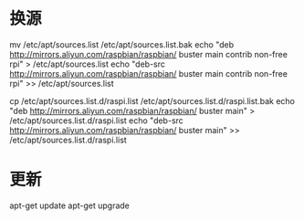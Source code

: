# 换源
mv /etc/apt/sources.list /etc/apt/sources.list.bak
echo "deb http://mirrors.aliyun.com/raspbian/raspbian/ buster main contrib non-free rpi" > /etc/apt/sources.list
echo "deb-src http://mirrors.aliyun.com/raspbian/raspbian/ buster main contrib non-free rpi" >> /etc/apt/sources.list

cp /etc/apt/sources.list.d/raspi.list /etc/apt/sources.list.d/raspi.list.bak
echo "deb http://mirrors.aliyun.com/raspbian/raspbian/ buster main" > /etc/apt/sources.list.d/raspi.list
echo "deb-src http://mirrors.aliyun.com/raspbian/raspbian/ buster main" >> /etc/apt/sources.list.d/raspi.list

# 更新
apt-get update
apt-get upgrade